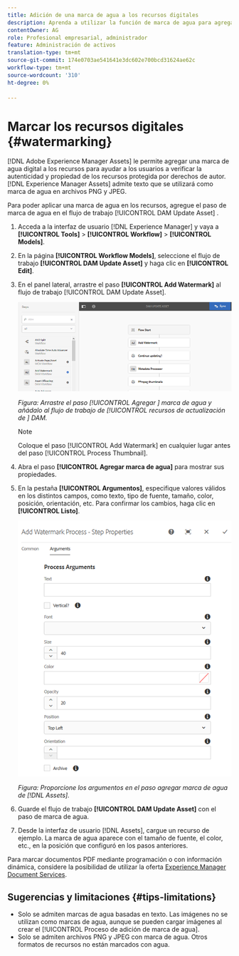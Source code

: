 ```yaml
---
title: Adición de una marca de agua a los recursos digitales
description: Aprenda a utilizar la función de marca de agua para agregar una marca de agua digital a los recursos.
contentOwner: AG
role: Profesional empresarial, administrador
feature: Administración de activos
translation-type: tm+mt
source-git-commit: 174e0703ae541641e3dc602e700bcd31624ae62c
workflow-type: tm+mt
source-wordcount: '310'
ht-degree: 0%

---
```



# Marcar los recursos digitales {#watermarking}

[!DNL Adobe Experience Manager Assets] le permite agregar una marca de agua digital a los recursos para ayudar a los usuarios a verificar la autenticidad y propiedad de los recursos protegida por derechos de autor. [!DNL Experience Manager Assets] admite texto que se utilizará como marca de agua en archivos PNG y JPEG.

Para poder aplicar una marca de agua en los recursos, agregue el paso de marca de agua en el flujo de trabajo [!UICONTROL DAM Update Asset] .

1. Acceda a la interfaz de usuario [!DNL Experience Manager] y vaya a **[!UICONTROL Tools]** > **[!UICONTROL Workflow]** > **[!UICONTROL Models]**.
1. En la página **[!UICONTROL Workflow Models]**, seleccione el flujo de trabajo **[!UICONTROL DAM Update Asset]** y haga clic en **[!UICONTROL Edit]**.

1. En el panel lateral, arrastre el paso **[!UICONTROL Add Watermark]** al flujo de trabajo [!UICONTROL DAM Update Asset].

   ![Arrastre el paso  [!UICONTROL Agregar ] marca de agua y añádalo al flujo de trabajo de  [!UICONTROL recursos de actualización de ] DAM](assets/add_watermark_step_aem_assets.png)

   *Figura: Arrastre el paso  [!UICONTROL Agregar ] marca de agua y añádalo al flujo de trabajo de  [!UICONTROL recursos de actualización de ] DAM.*

   >[!NOTE]
   >
   >Coloque el paso [!UICONTROL Add Watermark] en cualquier lugar antes del paso [!UICONTROL Process Thumbnail].

1. Abra el paso **[!UICONTROL Agregar marca de agua]** para mostrar sus propiedades.
1. En la pestaña **[!UICONTROL Argumentos]**, especifique valores válidos en los distintos campos, como texto, tipo de fuente, tamaño, color, posición, orientación, etc. Para confirmar los cambios, haga clic en **[!UICONTROL Listo]**.

   ![Proporcione los argumentos en el paso agregar marca de agua de  [!DNL Assets]](assets/arguments_add_watermark_aem_assets.png)

   *Figura: Proporcione los argumentos en el paso agregar marca de agua de  [!DNL Assets].*

1. Guarde el flujo de trabajo **[!UICONTROL DAM Update Asset]** con el paso de marca de agua.
1. Desde la interfaz de usuario [!DNL Assets], cargue un recurso de ejemplo. La marca de agua aparece con el tamaño de fuente, el color, etc., en la posición que configuró en los pasos anteriores.

Para marcar documentos PDF mediante programación o con información dinámica, considere la posibilidad de utilizar la oferta [Experience Manager Document Services](/help/forms/using/overview-aem-document-services.md).

## Sugerencias y limitaciones {#tips-limitations}

* Solo se admiten marcas de agua basadas en texto. Las imágenes no se utilizan como marcas de agua, aunque se pueden cargar imágenes al crear el [!UICONTROL Proceso de adición de marca de agua].
* Solo se admiten archivos PNG y JPEG con marca de agua. Otros formatos de recursos no están marcados con agua.
